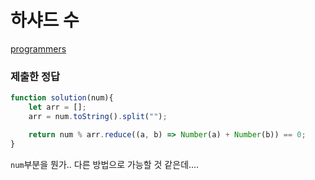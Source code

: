 # 하샤드 수

[programmers](https://programmers.co.kr/learn/courses/30/lessons/12947)

### 제출한 정답
```js
function solution(num){
    let arr = [];    
    arr = num.toString().split("");

    return num % arr.reduce((a, b) => Number(a) + Number(b)) == 0;
}
```

`num`부분을 뭔가.. 다른 방법으로 가능할 것 같은데....